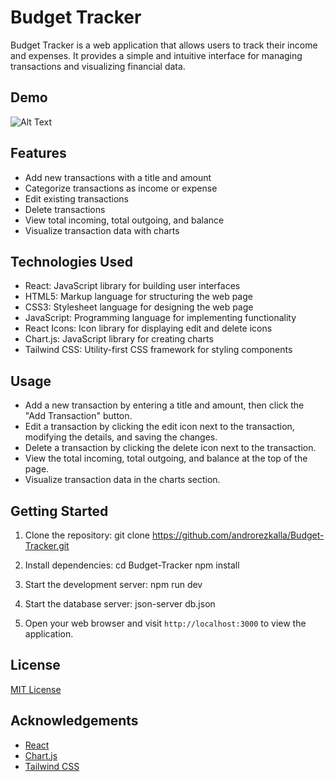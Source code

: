 # Budget Tracker

Budget Tracker is a web application that allows users to track their income and expenses. It provides a simple and intuitive interface for managing transactions and visualizing financial data.

## Demo


![Alt Text](https://i.gyazo.com/b6d625e2a4f7ad459f065177a2f6b87f.gif)

## Features

- Add new transactions with a title and amount
- Categorize transactions as income or expense
- Edit existing transactions
- Delete transactions
- View total incoming, total outgoing, and balance
- Visualize transaction data with charts

## Technologies Used

- React: JavaScript library for building user interfaces
- HTML5: Markup language for structuring the web page
- CSS3: Stylesheet language for designing the web page
- JavaScript: Programming language for implementing functionality
- React Icons: Icon library for displaying edit and delete icons
- Chart.js: JavaScript library for creating charts
- Tailwind CSS: Utility-first CSS framework for styling components

## Usage

- Add a new transaction by entering a title and amount, then click the "Add Transaction" button.
- Edit a transaction by clicking the edit icon next to the transaction, modifying the details, and saving the changes.
- Delete a transaction by clicking the delete icon next to the transaction.
- View the total incoming, total outgoing, and balance at the top of the page.
- Visualize transaction data in the charts section.

## Getting Started 
1. Clone the repository:
   git clone https://github.com/androrezkalla/Budget-Tracker.git
   
2. Install dependencies:
   cd Budget-Tracker
   npm install

3. Start the development server:
   npm run dev

4. Start the database server:
   json-server db.json
   
6. Open your web browser and visit `http://localhost:3000` to view the application.


## License

[MIT License](https://opensource.org/licenses/MIT)

## Acknowledgements

- [React](https://reactjs.org/)
- [Chart.js](https://www.chartjs.org/)
- [Tailwind CSS](https://tailwindcss.com/)

